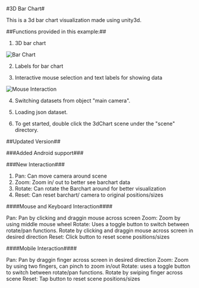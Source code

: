 #3D Bar Chart#

This is a 3d bar chart visualization made using unity3d.

##Functions provided in this example:##
1. 3D bar chart

![Bar Chart](https://github.com/ImmersiveAnalyticsUNCC/Immersive.Unity.Vis/blob/master/3D_barChart/barchart.png)

2. Labels for bar chart

3. Interactive mouse selection and text labels for showing data

![Mouse Interaction](https://github.com/ImmersiveAnalyticsUNCC/Immersive.Unity.Vis/blob/master/3D_barChart/barchart-interact.png)

4. Switching datasets from object "main camera".

5. Loading json dataset.

6. To get started, double click the 3dChart scene under the "scene" directory. 

##Updated Version##

###Added Android support###

###New Interaction###

1. Pan: Can move camera around scene
2. Zoom: Zoom in/ out to better see barchart data
3. Rotate: Can rotate the Barchart around for better visualization
4. Reset: Can reset barchart/ camera to original positions/sizes

####Mouse and Keyboard Interaction####

Pan: Pan by clicking and draggin mouse across screen
Zoom: Zoom by using middle mouse wheel
Rotate: Uses a toggle button to switch between rotate/pan functions. Rotate by clicking and draggin mouse across screen in desired direction
Reset: Click button to reset scene positions/sizes
 
####Mobile Interaction####

Pan: Pan by draggin finger across screen in desired direction
Zoom: Zoom by using two fingers, can pinch to zoom in/out
Rotate: uses a toggle button to switch between rotate/pan functions. Rotate by swiping finger across scene
Reset: Tap button to reset scene positions/sizes

	